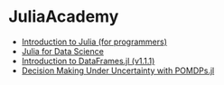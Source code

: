 # JuliaAcademy

* [Introduction to Julia (for programmers)](certificate-of-completion-for-introduction-to-julia.pdf)
* [Julia for Data Science](certificate-of-completion-for-julia-for-data-science.pdf)
* [Introduction to DataFrames.jl (v1.1.1)](1-introduction-to-dataframes-jl.pdf)
* [Decision Making Under Uncertainty with POMDPs.jl](certificate-of-completion-for-decision-making-under-uncertainty-with-pomdps-jl.pdf)
